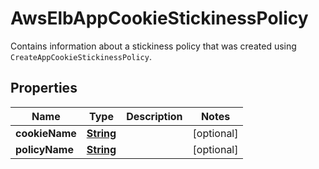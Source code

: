 

# AwsElbAppCookieStickinessPolicy

Contains information about a stickiness policy that was created using <code>CreateAppCookieStickinessPolicy</code>.

## Properties

| Name | Type | Description | Notes |
|------------ | ------------- | ------------- | -------------|
|**cookieName** | [**String**](String.md) |  |  [optional] |
|**policyName** | [**String**](String.md) |  |  [optional] |



